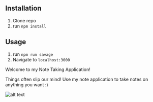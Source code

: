 
## Installation

1. Clone repo
2. run `npm install`


## Usage

1. run `npm run savage`
2. Navigate to `localhost:3000`

Welcome to my Note Taking Application! 

Things often slip our mind! Use my note application to take notes on anything you want :)

![alt text](savage-demo/savagedemo.jpg)
